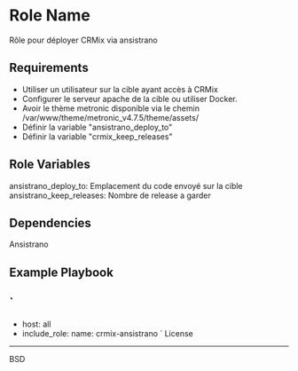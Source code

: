 Role Name
=========

Rôle pour déployer CRMix via ansistrano

Requirements
------------

- Utiliser un utilisateur sur la cible ayant accès à CRMix
- Configurer le serveur apache de la cible ou utiliser Docker.
- Avoir le thème metronic disponible via le chemin /var/www/theme/metronic_v4.7.5/theme/assets/
- Définir la variable "ansistrano_deploy_to"
- Définir la variable "crmix_keep_releases"

Role Variables
--------------

ansistrano_deploy_to: Emplacement du code envoyé sur la cible
ansistrano_keep_releases: Nombre de release a garder

Dependencies
------------

Ansistrano

Example Playbook
----------------
`
---
- host: all
- include_role:
    name: crmix-ansistrano
`
License
-------

BSD

Author Information
------------------

Thibault GAUJÉ tgauje@innosys.fr
